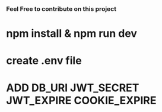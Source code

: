 ### Feel Free to contribute on this project

# npm install & npm run dev

# create .env file

# ADD DB_URI JWT_SECRET JWT_EXPIRE COOKIE_EXPIRE
